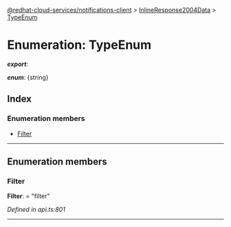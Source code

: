 [@redhat-cloud-services/notifications-client](../README.md) > [InlineResponse2004Data](../modules/inlineresponse2004data.md) > [TypeEnum](../enums/inlineresponse2004data.typeenum.md)

# Enumeration: TypeEnum

*__export__*: 

*__enum__*: {string}

## Index

### Enumeration members

* [Filter](inlineresponse2004data.typeenum.md#filter)

---

## Enumeration members

<a id="filter"></a>

###  Filter

**Filter**:  = "filter"

*Defined in api.ts:801*

___

